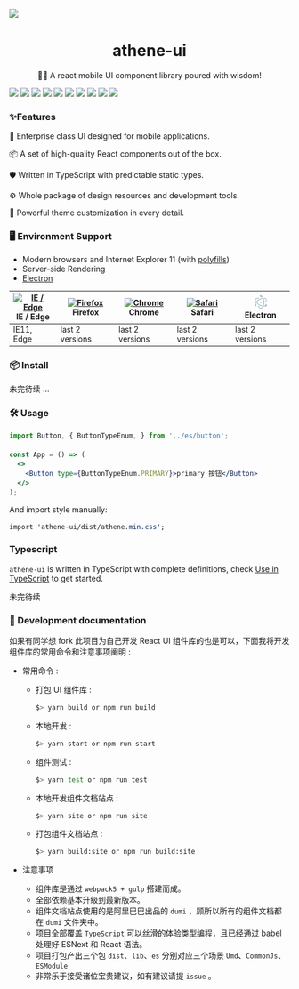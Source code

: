 ![](/Users/admin_lj/open-source3/athene-ui/dumi/public/images/favicon.png)

<div style="text-align: center;"><h1>athene-ui</h1></div>

<div style="text-align: center;">🧝‍♀️ A react mobile UI component library poured with wisdom!</div>

![](https://img.shields.io/badge/test-passing-brightgreen) ![](https://img.shields.io/badge/coverage-100%25-green) ![](https://img.shields.io/badge/npm-v4.16.10-blue)  ![](https://img.shields.io/badge/downloads-3.2M%2Fmonth-green) ![](https://img.shields.io/badge/dependencies-up%20to%20date-yellow) ![](https://img.shields.io/badge/dev%20dependencies-up%20to%20date-brightgreen) ![](https://img.shields.io/badge/alerts%3A%20js%2Fts-0-brightgreen) ![](https://img.shields.io/badge/license-passing-brightgreen) ![](https://img.shields.io/badge/discussions-on%20github-blue) ![](https://img.shields.io/badge/help%20wanted-143-brightgreen) 

### ✨Features

🌈 Enterprise class UI designed for mobile applications.

📦 A set of high-quality React components out of the box.

🛡 Written in TypeScript with predictable static types.

⚙️ Whole package of design resources and development tools.

🎨 Powerful theme customization in every detail.

### 🖥 Environment Support

- Modern browsers and Internet Explorer 11 (with [polyfills](https://stackoverflow.com/questions/57020976/polyfills-in-2019-for-ie11))
- Server-side Rendering
- [Electron](https://www.electronjs.org/)

| [<img src="https://raw.githubusercontent.com/alrra/browser-logos/master/src/edge/edge_48x48.png" alt="IE / Edge" width="24px" height="24px" />](http://godban.github.io/browsers-support-badges/)<br>IE / Edge | [<img src="https://raw.githubusercontent.com/alrra/browser-logos/master/src/firefox/firefox_48x48.png" alt="Firefox" width="24px" height="24px" />](http://godban.github.io/browsers-support-badges/)<br>Firefox | [<img src="https://raw.githubusercontent.com/alrra/browser-logos/master/src/chrome/chrome_48x48.png" alt="Chrome" width="24px" height="24px" />](http://godban.github.io/browsers-support-badges/)<br>Chrome | [<img src="https://raw.githubusercontent.com/alrra/browser-logos/master/src/safari/safari_48x48.png" alt="Safari" width="24px" height="24px" />](http://godban.github.io/browsers-support-badges/)<br>Safari | [<img src="https://raw.githubusercontent.com/alrra/browser-logos/master/src/electron/electron_48x48.png" alt="Electron" width="24px" height="24px" />](http://godban.github.io/browsers-support-badges/)<br>Electron |
| ------------------------------------------------------------ | ------------------------------------------------------------ | ------------------------------------------------------------ | ------------------------------------------------------------ | ------------------------------------------------------------ |
| IE11, Edge                                                   | last 2 versions                                              | last 2 versions                                              | last 2 versions                                              | last 2 versions                                              |

### 📦 Install

未完待续 ...

### 🛠 Usage

```jsx
import Button, { ButtonTypeEnum, } from '../es/button';

const App = () => (
  <>
    <Button type={ButtonTypeEnum.PRIMARY}>primary 按钮</Button>
  </>
);
```

And import style manually:

```css
import 'athene-ui/dist/athene.min.css';
```

### Typescript

`athene-ui` is written in TypeScript with complete definitions, check [Use in TypeScript](https://ant.design/docs/react/use-in-typescript) to get started.

未完待续

### 📄 Development documentation

如果有同学想 fork 此项目为自己开发 React UI 组件库的也是可以，下面我将开发组件库的常用命令和注意事项阐明 :

- 常用命令 :

  - 打包 UI 组件库 : 

    ```bash
    $> yarn build or npm run build
    ```

  - 本地开发 :

    ```bash
    $> yarn start or npm run start
    ```

  - 组件测试 :

    ```bash
    $> yarn test or npm run test
    ```

  - 本地开发组件文档站点 :

    ```bash
    $> yarn site or npm run site
    ```

  - 打包组件文档站点 :

    ```bash
    $> yarn build:site or npm run build:site
    ```

- 注意事项
  - 组件库是通过 `webpack5 + gulp` 搭建而成。
  - 全部依赖基本升级到最新版本。
  - 组件文档站点使用的是阿里巴巴出品的 `dumi` ，顾所以所有的组件文档都在 `dumi` 文件夹中。
  - 项目全部覆盖 `TypeScript` 可以丝滑的体验类型编程，且已经通过 babel 处理好 ESNext 和 React 语法。
  - 项目打包产出三个包 `dist`、`lib`、`es` 分别对应三个场景 `Umd`、`CommonJs`、`ESModule`
  - 非常乐于接受诸位宝贵建议，如有建议请提 `issue` 。

